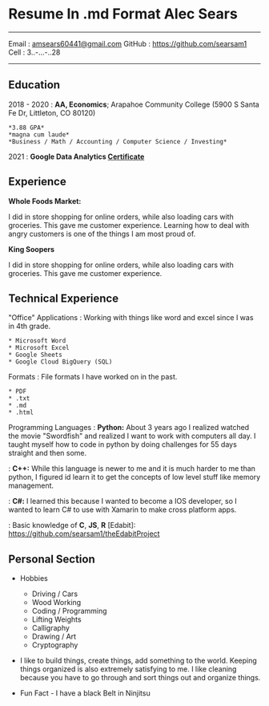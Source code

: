 Resume In .md Format
Alec Sears
============

-------------------     ----------------------------
Email :                amsears60441@gmail.com
GitHub :               https://github.com/searsam1     
Cell :                 3..-...-..28
-------------------     ----------------------------

Education  
---------

2018 - 2020
:   **AA, Economics**; Arapahoe Community College (5900 S Santa Fe Dr, Littleton, CO 80120)

    *3.88 GPA*
    *magna cum laude*
    *Business / Math / Accounting / Computer Science / Investing*

2021
:   **Google Data Analytics [Certificate](https://coursera.org/share/b55593f84714affd3ab98dd70bc57371)** 
    

Experience
----------

**Whole Foods Market:**

I did in store shopping for online orders, while also loading 
cars with groceries. This gave me customer experience. Learning how
to deal with angry customers is one of the things I am most proud of. 

**King Soopers**

I did in store shopping for online orders, while also loading 
cars with groceries. This gave me customer experience. 

Technical Experience
--------------------

"Office" Applications 
:   Working with things like word and excel since I was in 4th grade.

    * Microsoft Word
    * Microsoft Excel
    * Google Sheets
    * Google Cloud BigQuery (SQL)

Formats
:   File formats I have worked on in the past.

    * PDF
    * .txt
    * .md
    * .html

Programming Languages
:   **Python:** About 3 years ago I realized watched the movie "Swordfish" 
    and realized I want to work with computers all day. I taught myself 
    how to code in python by doing challenges for 55 days straight 
    and then some.

:   **C++:** While this language is newer to me and it is much harder
    to me than python, I figured id learn it to get the concepts 
    of low level stuff like memory management. 

:   **C#:** I learned this because I wanted to become a IOS developer, 
    so I wanted to learn C# to use with Xamarin to make cross platform apps. 

:   Basic knowledge of **C**, **JS**, **R**
[Edabit]: https://github.com/searsam1/theEdabitProject

Personal Section
----------------------------------------

* Hobbies

     * Driving / Cars
     * Wood Working
     * Coding / Programming
     * Lifting Weights 
     * Calligraphy
     * Drawing / Art
     * Cryptography 

* I like to build things, create things, add something to the world. 
Keeping things organized is also extremely satisfying to me. I like 
cleaning because you have to go through and sort things out and 
organize things.

* Fun Fact - I have a black Belt in Ninjitsu 
